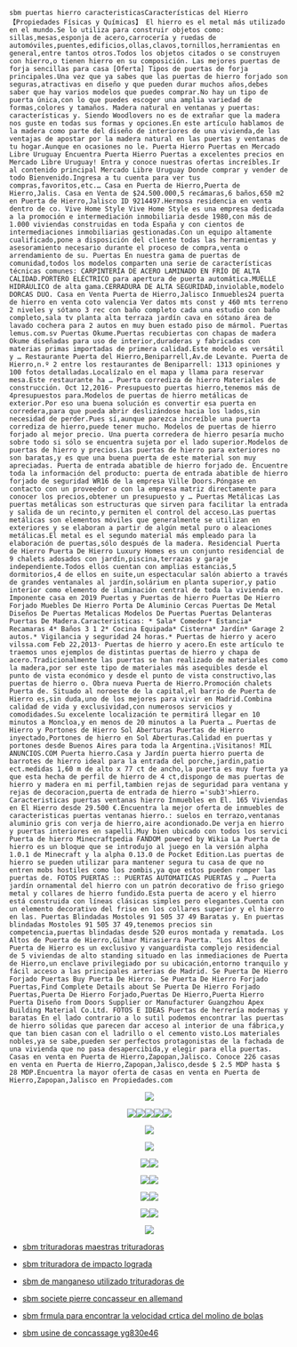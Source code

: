 
```
sbm puertas hierro caracteristicasCaracterísticas del Hierro 【Propiedades Físicas y Químicas】 El hierro es el metal más utilizado en el mundo.Se lo utiliza para construir objetos como: sillas,mesas,esponja de acero,carrocería y ruedas de automóviles,puentes,edificios,ollas,clavos,tornillos,herramientas en general,entre tantos otros.Todos los objetos citados o se construyen con hierro,o tienen hierro en su composición. Las mejores puertas de forja sencillas para casa [Oferta] Tipos de puertas de forja principales.Una vez que ya sabes que las puertas de hierro forjado son seguras,atractivas en diseño y que pueden durar muchos años,debes saber que hay varios modelos que puedes comprar.No hay un tipo de puerta única,con lo que puedes escoger una amplia variedad de formas,colores y tamaños. Madera natural en ventanas y puertas: características y. Siendo Woodlovers no es de extrañar que la madera nos guste en todas sus formas y opciones.En este artículo hablamos de la madera como parte del diseño de interiores de una vivienda,de las ventajas de apostar por la madera natural en las puertas y ventanas de tu hogar.Aunque en ocasiones no le. Puerta Hierro Puertas en Mercado Libre Uruguay Encuentra Puerta Hierro Puertas a excelentes precios en Mercado Libre Uruguay! Entra y conoce nuestras ofertas increíbles.Ir al contenido principal Mercado Libre Uruguay Donde comprar y vender de todo Bienvenido.Ingresa a tu cuenta para ver tus compras,favoritos,etc.… Casa en Puerta de Hierro,Puerta de Hierro,Jalis. Casa en Venta de $24.500.000,5 recámaras,6 baños,650 m2 en Puerta de Hierro,Jalisco ID 9214497.Hermosa residencia en venta dentro de co. Vive Home Style Vive Home Style es una empresa dedicada a la promoción e intermediación inmobiliaria desde 1980,con más de 1.000 viviendas construidas en toda España y con cientos de intermediaciones inmobiliarias gestionadas.Con un equipo altamente cualificado,pone a disposición del cliente todas las herramientas y asesoramiento necesario durante el proceso de compra,venta o arrendamiento de su. Puertas En nuestra gama de puertas de comunidad,todos los modelos comparten una serie de características técnicas comunes: CARPINTERÍA DE ACERO LAMINADO EN FRÍO DE ALTA CALIDAD.PORTERO ELÉCTRICO para apertura de puerta automática.MUELLE HIDRÁULICO de alta gama.CERRADURA DE ALTA SEGURIDAD,inviolable,modelo DORCAS DUO. Casa en Venta Puerta de Hierro,Jalisco Inmuebles24 puerta de hierro en venta coto valencia Ver datos mts const y 460 mts terreno 2 niveles y sótano 3 rec con baño completo cada una estudio con baño completo,sala tv planta alta terraza jardín cava en sótano área de lavado cochera para 2 autos en muy buen estado piso de mármol. Puertas lemus.com.sv Puertas Okume.Puertas recubiertas con chapas de madera Okume diseñadas para uso de interior,duraderas y fabricadas con materias primas importadas de primera calidad.Este modelo es versátil y … Restaurante Puerta del Hierro,Beniparrell,Av.de Levante. Puerta de Hierro,n.º 2 entre los restaurantes de Beniparrell: 1313 opiniones y 100 fotos detalladas.Localízalo en el mapa y llama para reservar mesa.Este restaurante ha … Puerta corrediza de hierro Materiales de construcción. Oct 12,2016· Presupuesto puertas hierro,tenemos más de 4presupuestos para.Modelos de puertas de hierro metálicas de exterior.Por eso una buena solución es convertir esa puerta en corredera,para que pueda abrir deslizándose hacia los lados,sin necesidad de perder.Pues sí,aunque parezca increíble una puerta corrediza de hierro,puede tener mucho. Modelos de puertas de hierro forjado al mejor precio. Una puerta corredera de hierro pesaría mucho sobre todo si sólo se encuentra sujeta por el lado superior.Modelos de puertas de hierro y precios.Las puertas de hierro para exteriores no son baratas,y es que una buena puerta de este material son muy apreciadas. Puerta de entrada abatible de hierro forjado de. Encuentre toda la información del producto: puerta de entrada abatible de hierro forjado de seguridad WR16 de la empresa Ville Doors.Póngase en contacto con un proveedor o con la empresa matriz directamente para conocer los precios,obtener un presupuesto y … Puertas Metálicas Las puertas metálicas son estructuras que sirven para facilitar la entrada y salida de un recinto,y permiten el control del acceso.Las puertas metálicas son elementos móviles que generalmente se utilizan en exteriores y se elaboran a partir de algún metal puro o aleaciones metálicas.El metal es el segundo material más empleado para la elaboración de puertas,sólo después de la madera. Residencial Puerta de Hierro Puerta De Hierro Luxury Homes es un conjunto residencial de 9 chalets adosados con jardín,piscina,terrazas y garaje independiente.Todos ellos cuentan con amplias estancias,5 dormitorios,4 de ellos en suite,un espectacular salón abierto a través de grandes ventanales al jardín,solárium en planta superior,y patio interior como elemento de iluminación central de toda la vivienda en. Imponente casa en 2019 Puertas y Puertas de hierro Puertas De Hierro Forjado Muebles De Hierro Porta De Aluminio Cercas Puertas De Metal Diseños De Puertas Metalicas Modelos De Puertas Puertas Delanteras Puertas De Madera.Caracteristicas: * Sala* Comedor* Estancia* Recamaras 4* Baños 3 1 2* Cocina Equipada* Cisterna* Jardín* Garage 2 autos.* Vigilancia y seguridad 24 horas.* Puertas de hierro y acero vilssa.com Feb 22,2013· Puertas de hierro y acero.En este artículo te traemos unos ejemplos de distintas puertas de hierro y chapa de acero.Tradicionalmente las puertas se han realizado de materiales como la madera,por ser este tipo de materiales más asequibles desde el punto de vista económico y desde el punto de vista constructivo,las puertas de hierro o. Obra nueva Puerta de Hierro.Promoción chalets Puerta de. Situado al noroeste de la capital,el barrio de Puerta de Hierro es,sin duda,uno de los mejores para vivir en Madrid.Combina calidad de vida y exclusividad,con numerosos servicios y comodidades.Su excelente localización te permitirá llegar en 10 minutos a Moncloa,y en menos de 20 minutos a la Puerta … Puertas de Hierro y Portones de Hierro Sol Aberturas Puertas de Hierro inyectado,Portones de hierro en Sol Aberturas.Calidad en puertas y portones desde Buenos Aires para toda la Argentina.¡Visitanos! MIL ANUNCIOS.COM Puerta hierro.Casa y Jardín puerta hierro puerta de barrotes de hierro ideal para la entrada del porche,jardin,patio ect.medidas 1,60 m de alto x 77 ct de ancho,la puerta es muy fuerta ya que esta hecha de perfil de hierro de 4 ct,dispongo de mas puertas de hierro y madera en mi perfil,tambien rejas de seguridad para ventana y rejas de decoracion,puerta de entrada de hierro ='sub3'>hierro. Caracteristicas puertas ventanas hierro Inmuebles en El. 165 Viviendas en El Hierro desde 29.500 €.Encuentra la mejor oferta de inmuebles de caracteristicas puertas ventanas hierro.: suelos en terrazo,ventanas aluminio gris con verja de hierro,aire acondionado.De verja en hierro y puertas interiores en sapelli.Muy bien ubicado con todos los servici Puerta de hierro Minecraftpedia FANDOM powered by Wikia La Puerta de hierro es un bloque que se introdujo al juego en la versión alpha 1.0.1 de Minecraft y la alpha 0.13.0 de Pocket Edition.Las puertas de hierro se pueden utilizar para mantener segura tu casa de que no entren mobs hostiles como los zombis,ya que estos pueden romper las puertas de. FOTOS PUERTAS :: PUERTAS AUTOMATICAS PUERTAS y … Puerta jardín ornamental del hierro con un patrón decorativo de friso griego metal y collares de hierro fundido.Esta puerta de acero y el hierro está construida con líneas clásicas simples pero elegantes.Cuenta con un elemento decorativo del friso en los collares superior y el hierro en las. Puertas Blindadas Mostoles 91 505 37 49 Baratas y. En puertas blindadas Mostoles 91 505 37 49,tenemos precios sin competencia,puertas blindadas desde 520 euros montada y rematada. Los Altos de Puerta de Hierro,Gilmar Mirasierra Puerta. "Los Altos de Puerta de Hierro es un exclusivo y vanguardista complejo residencial de 5 viviendas de alto standing situado en las inmediaciones de Puerta de Hierro,un enclave privilegiado por su ubicación,entorno tranquilo y fácil acceso a las principales arterias de Madrid. Se Puerta De Hierro Forjado Puertas Buy Puerta De Hierro. Se Puerta De Hierro Forjado Puertas,Find Complete Details about Se Puerta De Hierro Forjado Puertas,Puerta De Hierro Forjado,Puertas De Hierro,Puerta Hierro Puerta Diseño from Doors Supplier or Manufacturer Guangzhou Apex Building Material Co.Ltd. FOTOS E IDEAS Puertas de herrería modernas y baratas En el lado contrario a lo sutil podemos encontrar las puertas de hierro sólidas que parecen dar acceso al interior de una fábrica,y que tan bien casan con el ladrillo o el cemento visto.Los materiales nobles,ya se sabe,pueden ser perfectos protagonistas de la fachada de una vivienda que no pasa desapercibida,y elegir para ella puertas. Casas en venta en Puerta de Hierro,Zapopan,Jalisco. Conoce 226 casas en venta en Puerta de Hierro,Zapopan,Jalisco,desde $ 2.5 MDP hasta $ 28 MDP.Encuentra la mayor oferta de casas en venta en Puerta de Hierro,Zapopan,Jalisco en Propiedades.com 
```

<div align="center">

<a href="https://es-crusher.shibang-china.com/github&k=sbm+puertas+hierro+caracteristicas"><img src="https://static.shibang-china.com/es/crusher/logo.jpg"></a>

<a href="https://es-crusher.shibang-china.com/github&k=sbm+puertas+hierro+caracteristicas"><img src="https://static.shibang-china.com/es/crusher/index.jpg"></a><a href="https://es-crusher.shibang-china.com/material.htmlgithub&k=sbm+puertas+hierro+caracteristicas"><img src="https://static.shibang-china.com/es/crusher/material.jpg"></a><a href="https://es-crusher.shibang-china.com/application.htmlgithub&k=sbm+puertas+hierro+caracteristicas"><img src="https://static.shibang-china.com/es/crusher/application.jpg"></a><a href="https://es-crusher.shibang-china.com/aboutus.htmlgithub&k=sbm+puertas+hierro+caracteristicas"><img src="https://static.shibang-china.com/es/crusher/aboutus.jpg"></a><a href="https://es-crusher.shibang-china.com/contact.htmlgithub&k=sbm+puertas+hierro+caracteristicas"><img src="https://static.shibang-china.com/es/crusher/contact.jpg"></a>

<a href="https://es-crusher.shibang-china.com/github&k=sbm+puertas+hierro+caracteristicas"><img src="https://static.shibang-china.com/es/crusher/banner.jpg"></a>

<a href="https://swt.shibang-china.com/github&k=sbm+puertas+hierro+caracteristicas"><img src="https://static.shibang-china.com/es/crusher/text.jpg"></a>

<a href="https://swt.shibang-china.com/github&k=sbm+puertas+hierro+caracteristicas"><img src="https://static.shibang-china.com/es/crusher/chat.jpg"></a><a href="https://es-crusher.shibang-china.com/contact.htmlgithub&k=sbm+puertas+hierro+caracteristicas"><img src="https://static.shibang-china.com/es/crusher/message.jpg"></a>

<a href="https://es-crusher.shibang-china.com/products/pe.htmlgithub&k=sbm+puertas+hierro+caracteristicas"><img src="https://static.shibang-china.com/es/crusher/pe.jpg"></a><a href="https://es-crusher.shibang-china.com/products/pf.htmlgithub&k=sbm+puertas+hierro+caracteristicas"><img src="https://static.shibang-china.com/es/crusher/pf.jpg"></a>

<a href="https://es-crusher.shibang-china.com/products/hpt.htmlgithub&k=sbm+puertas+hierro+caracteristicas"><img src="https://static.shibang-china.com/es/crusher/hpt.jpg"></a><a href="https://es-crusher.shibang-china.com/products/vsi.htmlgithub&k=sbm+puertas+hierro+caracteristicas"><img src="https://static.shibang-china.com/es/crusher/vsi.jpg"></a>

<a href="https://es-crusher.shibang-china.com/products/klv.htmlgithub&k=sbm+puertas+hierro+caracteristicas"><img src="https://static.shibang-china.com/es/crusher/klv.jpg"></a><a href="https://es-crusher.shibang-china.com/products/portable.htmlgithub&k=sbm+puertas+hierro+caracteristicas"><img src="https://static.shibang-china.com/es/crusher/portable.jpg"></a>

<a href="https://swt.shibang-china.com/github&k=sbm+puertas+hierro+caracteristicas"><img src="https://static.shibang-china.com/es/crusher/case.jpg"></a>

</div>


* [sbm trituradoras maestras trituradoras](sbm%20trituradoras%20maestras%20trituradoras.md)

* [sbm trituradora de impacto lograda](sbm%20trituradora%20de%20impacto%20lograda.md)

* [sbm de manganeso utilizado trituradoras de](sbm%20de%20manganeso%20utilizado%20trituradoras%20de.md)

* [sbm societe pierre concasseur en allemand](sbm%20societe%20pierre%20concasseur%20en%20allemand.md)

* [sbm frmula para encontrar la velocidad crtica del molino de bolas](sbm%20frmula%20para%20encontrar%20la%20velocidad%20crtica%20del%20molino%20de%20bolas.md)

* [sbm usine de concassage yg830e46](sbm%20usine%20de%20concassage%20yg830e46.md)